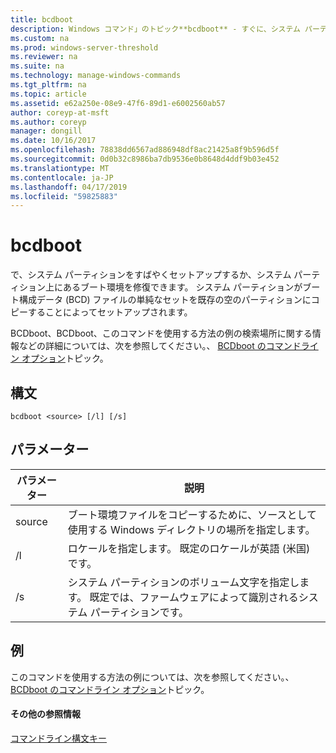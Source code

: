 ```yaml
---
title: bcdboot
description: Windows コマンド」のトピック**bcdboot** - すぐに、システム パーティションを設定またはシステム パーティション上にあるブート環境を修復します。
ms.custom: na
ms.prod: windows-server-threshold
ms.reviewer: na
ms.suite: na
ms.technology: manage-windows-commands
ms.tgt_pltfrm: na
ms.topic: article
ms.assetid: e62a250e-08e9-47f6-89d1-e6002560ab57
author: coreyp-at-msft
ms.author: coreyp
manager: dongill
ms.date: 10/16/2017
ms.openlocfilehash: 78838dd6567ad886948df8ac21425a8f9b596d5f
ms.sourcegitcommit: 0d0b32c8986ba7db9536e0b8648d4ddf9b03e452
ms.translationtype: MT
ms.contentlocale: ja-JP
ms.lasthandoff: 04/17/2019
ms.locfileid: "59825883"
---
```

# <a name="bcdboot"></a>bcdboot



で、システム パーティションをすばやくセットアップするか、システム パーティション上にあるブート環境を修復できます。 システム パーティションがブート構成データ (BCD) ファイルの単純なセットを既存の空のパーティションにコピーすることによってセットアップされます。

BCDboot、BCDboot、このコマンドを使用する方法の例の検索場所に関する情報などの詳細については、次を参照してください。、 [BCDboot のコマンドライン オプション](https://technet.microsoft.com/library/hh824874.aspx)トピック。

## <a name="syntax"></a>構文

```
bcdboot <source> [/l] [/s]
```

## <a name="parameters"></a>パラメーター

|パラメーター|説明|
|---------|-----------|
|source|ブート環境ファイルをコピーするために、ソースとして使用する Windows ディレクトリの場所を指定します。|
|/l|ロケールを指定します。 既定のロケールが英語 (米国) です。|
|/s|システム パーティションのボリューム文字を指定します。 既定では、ファームウェアによって識別されるシステム パーティションです。|

## <a name="BKMK_examples"></a>例

このコマンドを使用する方法の例については、次を参照してください。、 [BCDboot のコマンドライン オプション](https://technet.microsoft.com/library/hh824874.aspx)トピック。

#### <a name="additional-references"></a>その他の参照情報

[コマンドライン構文キー](command-line-syntax-key.md)